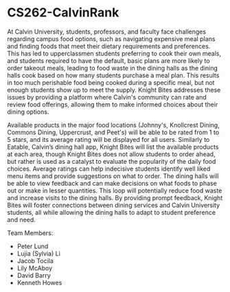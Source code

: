# CS262-CalvinRank

At Calvin University, students, professors, and faculty face challenges regarding campus food options, such as navigating expensive meal plans and finding foods that meet their dietary requirements and preferences. This has led to upperclassmen students preferring to cook their own meals, and students required to have the default, basic plans are more likely to order takeout meals, leading to food waste in the dining halls as the dining halls cook based on how many students purchase a meal plan. This results in too much perishable food being cooked during a specific meal, but not enough students show up to meet the supply. Knight Bites addresses these issues by providing a platform where Calvin's community can rate and review food offerings, allowing them to make informed choices about their dining options.

Available products in the major food locations (Johnny's, Knollcrest Dining, Commons Dining, Uppercrust, and Peet's) will be able to be rated from 1 to 5 stars, and its average rating will be displayed for all users. Similarly to Eatable, Calvin’s dining hall app, Knight Bites will list the available products at each area, though Knight Bites does not allow students to order ahead, but rather is used as a catalyst to evaluate the popularity of the daily food choices. Average ratings can help indecisive students identify well liked menu items and provide suggestions on what to order. The dining halls will be able to view feedback and can make decisions on what foods to phase out or make in lesser quantities. This loop will potentially reduce food waste and increase visits to the dining halls. By providing prompt feedback, Knight Bites will foster connections between dining services and Calvin University students, all while allowing the dining halls to adapt to student preference and need.

Team Members:

- Peter Lund
- Lujia (Sylvia) Li
- Jacob Tocila
- Lily McAboy
- David Barry
- Kenneth Howes

